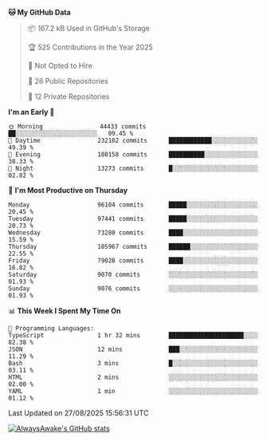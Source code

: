 <!--START_SECTION:waka-->
**🐱 My GitHub Data** 

> 📦 167.2 kB Used in GitHub's Storage 
 > 
> 🏆 525 Contributions in the Year 2025
 > 
> 🚫 Not Opted to Hire
 > 
> 📜 26 Public Repositories 
 > 
> 🔑 12 Private Repositories 
 > 
**I'm an Early 🐤** 

```text
🌞 Morning                44433 commits       ██░░░░░░░░░░░░░░░░░░░░░░░   09.45 % 
🌆 Daytime                232102 commits      ████████████░░░░░░░░░░░░░   49.39 % 
🌃 Evening                180158 commits      ██████████░░░░░░░░░░░░░░░   38.33 % 
🌙 Night                  13273 commits       █░░░░░░░░░░░░░░░░░░░░░░░░   02.82 % 
```
📅 **I'm Most Productive on Thursday** 

```text
Monday                   96104 commits       █████░░░░░░░░░░░░░░░░░░░░   20.45 % 
Tuesday                  97441 commits       █████░░░░░░░░░░░░░░░░░░░░   20.73 % 
Wednesday                73280 commits       ████░░░░░░░░░░░░░░░░░░░░░   15.59 % 
Thursday                 105967 commits      ██████░░░░░░░░░░░░░░░░░░░   22.55 % 
Friday                   79028 commits       ████░░░░░░░░░░░░░░░░░░░░░   16.82 % 
Saturday                 9070 commits        ░░░░░░░░░░░░░░░░░░░░░░░░░   01.93 % 
Sunday                   9076 commits        ░░░░░░░░░░░░░░░░░░░░░░░░░   01.93 % 
```


📊 **This Week I Spent My Time On** 

```text
💬 Programming Languages: 
TypeScript               1 hr 32 mins        █████████████████████░░░░   82.38 % 
JSON                     12 mins             ███░░░░░░░░░░░░░░░░░░░░░░   11.29 % 
Bash                     3 mins              █░░░░░░░░░░░░░░░░░░░░░░░░   03.11 % 
HTML                     2 mins              ░░░░░░░░░░░░░░░░░░░░░░░░░   02.00 % 
YAML                     1 min               ░░░░░░░░░░░░░░░░░░░░░░░░░   01.12 % 
```


 Last Updated on 27/08/2025 15:56:31 UTC
<!--END_SECTION:waka-->

[![AlwaysAwake's GitHub stats](https://github-readme-stats.vercel.app/api?username=AlwaysAwake&show_icons=true&theme=github_dark&count_private=true)](https://github.com/AlwaysAwake/AlwaysAwake)
